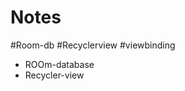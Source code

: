 # Notes

#Room-db
#Recyclerview
#viewbinding


<ul>

<li>
ROOm-database
</li>
<li>
Recycler-view
</li>

</ul>
